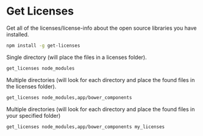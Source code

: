 Get Licenses
============

Get all of the licenses/license-info about the open source libraries you have installed.

```sh
npm install -g get-licenses
```

Single directory (will place the files in a licenses folder).
```sh
get_licenses node_modules
```

Multiple directories (will look for each directory and place the found files in the licenses folder).
```sh
get_licenses node_modules,app/bower_components
```

Multiple directories (will look for each directory and place the found files in your specified folder)
```sh
get_licenses node_modules,app/bower_components my_licenses
```
